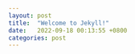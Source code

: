 ```yaml
---
layout: post
title:  "Welcome to Jekyll!"
date:   2022-09-18 00:13:55 +0800
categories: post
---
```

